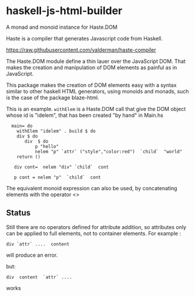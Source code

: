 haskell-js-html-builder
=================

A monad and monoid instance for Haste.DOM 

Haste is a compiler that generates Javascript code from Haskell.

https://raw.githubusercontent.com/valderman/haste-compiler

The Haste.DOM module define  a thin lauer over the JavaScript DOM. That makes the creation and manipulation of DOM elements  as painful as in JavaScript.

This package makes the creation of DOM elements easy with a syntax  similar to other haskell HTML generators, using monoids and monads, such is the case of the package blaze-html.

This is an example. `withElem`  is a Haste.DOM call that give the DOM object whose id is "idelem", that has been created "by hand" in Main.hs

      main= do
        withElem "idelem" . build $ do
        div $ do
           div  $ do
               p "hello"
               nelem "p" `attr` ("style","color:red")  `child`  "world" 
        return ()

       div cont=  nelem "div" `child`  cont

       p cont = nelem "p"  `child`  cont

The equivalent monoid expression can also be used, by concatenating elements with the operator <>

Status
---------

Still there are no operators defined for attribute addition, so attributes only can be applied to full elements, not to container elements.
For example :
       
    div `attr` ....  content   

will produce an error. 

but:

    div  content  `attr` ....

works


 
